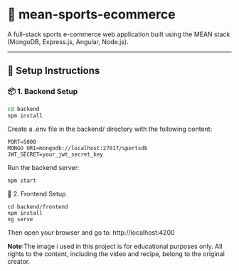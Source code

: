 # 🏀 mean-sports-ecommerce

A full-stack sports e-commerce web application built using the MEAN stack (MongoDB, Express.js, Angular, Node.js).

---

## 🚀 Setup Instructions

### 📦 1. Backend Setup

```bash
cd backend
npm install
```

Create a .env file in the backend/ directory with the following content:
```
PORT=5000
MONGO_URI=mongodb://localhost:27017/sportsdb
JWT_SECRET=your_jwt_secret_key
```

Run the backend server:
```
npm start
```

🎯 2. Frontend Setup
```
cd backend/frontend
npm install
ng serve
```
Then open your browser and go to:
http://localhost:4200

**Note**:The image  i used in this project is for educational purposes only. All rights to the content, including the video and recipe, belong to the original creator.


